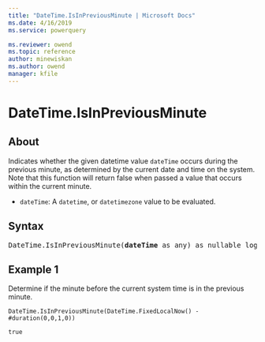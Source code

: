 ```yaml
---
title: "DateTime.IsInPreviousMinute | Microsoft Docs"
ms.date: 4/16/2019
ms.service: powerquery

ms.reviewer: owend
ms.topic: reference
author: minewiskan
ms.author: owend
manager: kfile
---
```

# DateTime.IsInPreviousMinute

## About  

Indicates whether the given datetime value <code>dateTime</code> occurs during the previous minute, as determined by the current date and time on the system. Note that this function will return false when passed a value that occurs within the current minute. <ul> <li><code>dateTime</code>: A <code>datetime</code>, or <code>datetimezone</code> value to be evaluated.</li> </ul>

## Syntax

<pre>
DateTime.IsInPreviousMinute(<b>dateTime</b> as any) as nullable logical 
</pre>
  
## Example 1

Determine if the minute before the current system time is in the previous minute.
  
```powerquery-m
DateTime.IsInPreviousMinute(DateTime.FixedLocalNow() - #duration(0,0,1,0))
```  
  
`true`

